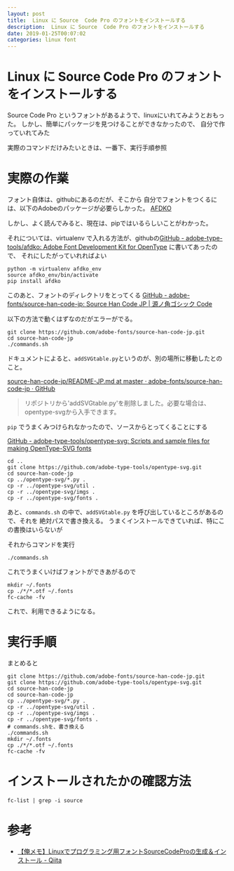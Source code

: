 ```yaml
---
layout: post
title:  Linux に Source  Code Pro のフォントをインストールする
description:  Linux に Source  Code Pro のフォントをインストールする
date: 2019-01-25T00:07:02
categories: linux font
---
```


#  Linux に Source  Code Pro のフォントをインストールする

Source Code Pro というフォントがあるようで、linuxにいれてみようとおもった。
しかし、簡単にパッケージを見つけることができなかったので、
自分で作っていれてみた

実際のコマンドだけみたいときは、一番下、実行手順参照

# 実際の作業

フォント自体は、githubにあるのだが、そこから
自分でフォントをつくるには、以下のAdobeのパッケージが必要らしかった。
[AFDKO](https://www.adobe.com/devnet/opentype/afdko.html)

しかし、よく読んでみると、現在は、pipではいるらしいことがわかった。

それについては、virtualenv で入れる方法が、githubの[GitHub - adobe-type-tools/afdko: Adobe Font Development Kit for OpenType](https://github.com/adobe-type-tools/afdko) に書いてあったので、
それにしたがっていれればよい

```
python -m virtualenv afdko_env
source afdko_env/bin/activate
pip install afdko
```

このあと、フォントのディレクトリをとってくる
[GitHub - adobe-fonts/source-han-code-jp: Source Han Code JP | 源ノ角ゴシック Code](https://github.com/adobe-fonts/source-han-code-jp)

以下の方法で動くはずなのだがエラーがでる。

```
git clone https://github.com/adobe-fonts/source-han-code-jp.git
cd source-han-code-jp
./commands.sh
```

ドキュメントによると、`addSVGtable.py`というのが、別の場所に移動したとのこと。

[source-han-code-jp/README-JP.md at master · adobe-fonts/source-han-code-jp · GitHub](https://github.com/adobe-fonts/source-han-code-jp/blob/master/README-JP.md)

> リポジトリから'addSVGtable.py'を削除しました。必要な場合は、opentype-svgから入手できます。

`pip` でうまくみつけられなかったので、ソースからとってくることにする

[GitHub - adobe-type-tools/opentype-svg: Scripts and sample files for making OpenType-SVG fonts](https://github.com/adobe-type-tools/opentype-svg)


```
cd ..
git clone https://github.com/adobe-type-tools/opentype-svg.git
cd source-han-code-jp
cp ../opentype-svg/*.py .
cp -r ../opentype-svg/util .
cp -r ../opentype-svg/imgs .
cp -r ../opentype-svg/fonts .
```

あと、`commands.sh` の中で、`addSVGtable.py` を呼び出しているところがあるので、それを
絶対パスで書き換える。
うまくインストールできていれば、特にこの書換はいらないが

それからコマンドを実行

```
./commands.sh
```

これでうまくいけばフォントができあがるので

```
mkdir ~/.fonts
cp ./*/*.otf ~/.fonts
fc-cache -fv
```

これで、利用できるようになる。

# 実行手順

まとめると

```
git clone https://github.com/adobe-fonts/source-han-code-jp.git
git clone https://github.com/adobe-type-tools/opentype-svg.git
cd source-han-code-jp
cd source-han-code-jp
cp ../opentype-svg/*.py .
cp -r ../opentype-svg/util .
cp -r ../opentype-svg/imgs .
cp -r ../opentype-svg/fonts .
# commands.shを、書き換える
./commands.sh
mkdir ~/.fonts
cp ./*/*.otf ~/.fonts
fc-cache -fv

```

# インストールされたかの確認方法

```
fc-list | grep -i source
```

# 参考

- [【俺メモ】Linuxでプログラミング用フォントSourceCodeProの生成＆インストール - Qiita](https://qiita.com/nullpointer_t/items/45aabe140301b0183cbf)

